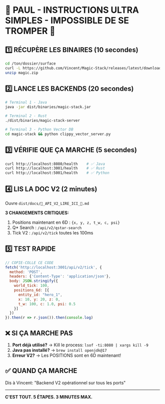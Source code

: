 # 🔴 PAUL - INSTRUCTIONS ULTRA SIMPLES - IMPOSSIBLE DE SE TROMPER 🔴

## 1️⃣ RÉCUPÈRE LES BINAIRES (10 secondes)

```bash
cd /ton/dossier/surface
curl -L https://github.com/Vincent/Magic-Stack/releases/latest/download/magic-stack-v2-complete.zip -o magic.zip
unzip magic.zip
```

## 2️⃣ LANCE LES BACKENDS (20 secondes)

```bash
# Terminal 1 - Java
java -jar dist/binaries/magic-stack.jar

# Terminal 2 - Rust
./dist/binaries/magic-stack-server

# Terminal 3 - Python Vector DB
cd magic-stack && python clippy_vector_server.py
```

## 3️⃣ VÉRIFIE QUE ÇA MARCHE (5 secondes)

```bash
curl http://localhost:8080/health    # ✅ Java
curl http://localhost:3001/health    # ✅ Rust  
curl http://localhost:5001/health    # ✅ Python
```

## 4️⃣ LIS LA DOC V2 (2 minutes)

Ouvre `dist/docs/🔴_API_V2_LIRE_ICI_🔴.md`

**3 CHANGEMENTS CRITIQUES:**
1. Positions maintenant en 6D : `{x, y, z, t_w, c, psi}`
2. Q* Search : `/api/v2/qstar-search` 
3. Tick V2 : `/api/v2/tick` toutes les 100ms

## 5️⃣ TEST RAPIDE

```javascript
// COPIE-COLLE CE CODE
fetch('http://localhost:3001/api/v2/tick', {
  method: 'POST',
  headers: {'Content-Type': 'application/json'},
  body: JSON.stringify({
    world_tick: 100,
    positions_6d: [{
      entity_id: "hero_1",
      x: 10, y: 20, z: 0,
      t_w: 100, c: 1.0, psi: 0.5
    }]
  })
}).then(r => r.json()).then(console.log)
```

## ❌ SI ÇA MARCHE PAS

1. **Port déjà utilisé?** → Kill le process: `lsof -ti:8080 | xargs kill -9`
2. **Java pas installé?** → `brew install openjdk@17`
3. **Erreur V2?** → Les POSITIONS sont en 6D maintenant!

## ✅ QUAND ÇA MARCHE

Dis à Vincent: "Backend V2 opérationnel sur tous les ports"

---

**C'EST TOUT. 5 ÉTAPES. 3 MINUTES MAX.**
